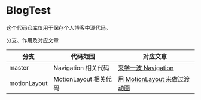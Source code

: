 # BlogTest
这个代码仓库仅用于保存个人博客中源代码。

分支、作用及对应文章

| 分支         | 代码范围              | 对应文章                                                     |
| ------------ | --------------------- | ------------------------------------------------------------ |
| master       | Navigation 相关代码   | [来学一波 Navigation](https://jiangjiwei.site/post/lai-xue-yi-bo-navigation/) |
| motionLayout | MotionLayout 相关代码 | [用 MotionLayout 来做过渡动画](https://jiangjiwei.site/post/yong-motionlayout-lai-zuo-guo-du-dong-hua/) |


